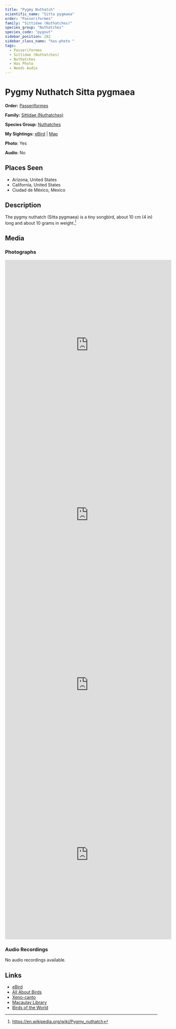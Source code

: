 ```yaml
---
title: "Pygmy Nuthatch"
scientific_name: "Sitta pygmaea"
order: "Passeriformes"
family: "Sittidae (Nuthatches)"
species_group: "Nuthatches"
species_code: "pygnut"
sidebar_position: 282
sidebar_class_name: "has-photo "
tags: 
  - Passeriformes
  - Sittidae (Nuthatches)
  - Nuthatches
  - Has Photo
  - Needs Audio
---
```


# Pygmy Nuthatch <span className='sci_name'>Sitta pygmaea</span>

**Order:** [Passeriformes](/tags/passeriformes)

**Family:** [Sittidae (Nuthatches)](/tags/sittidae-nuthatches)

**Species Group:** [Nuthatches](/tags/nuthatches)

**My Sightings:** [eBird](https://ebird.org/lifelist?r=world&time=life&spp=pygnut) | [Map](/map?species_code=pygnut)

**Photo**: Yes 

**Audio**: No

## Places Seen

* Arizona, United States
* California, United States
* Ciudad de México, Mexico

## Description
The pygmy nuthatch (Sitta pygmaea) is a tiny songbird, about 10 cm (4 in) long and about 10 grams in weight.[^1]

[^1]: https://en.wikipedia.org/wiki/Pygmy_nuthatch

## Media
### Photographs
<iframe src="https://macaulaylibrary.org/asset/615266972/embed" width="550" height="560" frameborder="0" allowfullscreen></iframe>
<iframe src="https://macaulaylibrary.org/asset/615266973/embed" width="550" height="560" frameborder="0" allowfullscreen></iframe>
<iframe src="https://macaulaylibrary.org/asset/615266974/embed" width="550" height="560" frameborder="0" allowfullscreen></iframe>
<iframe src="https://macaulaylibrary.org/asset/615266975/embed" width="550" height="560" frameborder="0" allowfullscreen></iframe>

### Audio Recordings
No audio recordings available.

## Links
* [eBird](https://ebird.org/species/pygnut) 
* [All About Birds](https://www.allaboutbirds.org/guide/pygnut) 
* [Xeno-canto](https://www.xeno-canto.org/species/sitta-pygmaea) 
* [Macaulay Library](https://search.macaulaylibrary.org/catalog?taxonCode=pygnut&sort=rating_rank_desc)
* [Birds of the World](https://birdsoftheworld.org/bow/species/pygnut)
